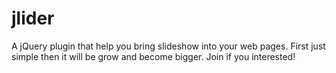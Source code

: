 jlider
======

A jQuery plugin that help you bring slideshow into your web pages. First just simple then it will be grow and become bigger. Join if you interested!
